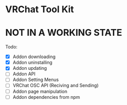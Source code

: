 # VRChat Tool Kit

# NOT IN A WORKING STATE

Todo:
- [x] Addon downloading
- [x] Addon uninstalling
- [x] Addon updating
- [ ] Addon API
- [ ] Addon Setting Menus
- [ ] VRChat OSC API (Reciving and Sending)
- [ ] Addon page manipulation
- [ ] Addon dependencies from npm
